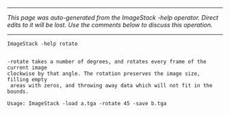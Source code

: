 
---

_This page was auto-generated from the ImageStack -help operator. Direct edits to it will be lost. Use the comments below to discuss this operation._

---

```
ImageStack -help rotate


-rotate takes a number of degrees, and rotates every frame of the current image
clockwise by that angle. The rotation preserves the image size, filling empty
 areas with zeros, and throwing away data which will not fit in the bounds.

Usage: ImageStack -load a.tga -rotate 45 -save b.tga

```